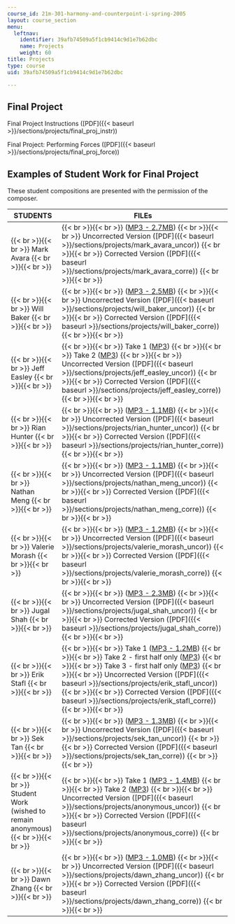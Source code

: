 ```yaml
---
course_id: 21m-301-harmony-and-counterpoint-i-spring-2005
layout: course_section
menu:
  leftnav:
    identifier: 39afb74509a5f1cb9414c9d1e7b62dbc
    name: Projects
    weight: 60
title: Projects
type: course
uid: 39afb74509a5f1cb9414c9d1e7b62dbc

---
```


Final Project
-------------

Final Project Instructions ([PDF]({{< baseurl >}}/sections/projects/final_proj_instr))

Final Project: Performing Forces ([PDF]({{< baseurl >}}/sections/projects/final_proj_force))

Examples of Student Work for Final Project
------------------------------------------

These student compositions are presented with the permission of the composer.

| STUDENTS | FILEs |
| --- | --- |
|  {{< br >}}{{< br >}} Mark Avara {{< br >}}{{< br >}}  |  {{< br >}}{{< br >}} ([MP3 - 2.7MB](/ans7870/21m/21m.301/s05/projects/01MarkAvara.mp3)) {{< br >}}{{< br >}} Uncorrected Version ([PDF]({{< baseurl >}}/sections/projects/mark_avara_uncor)) {{< br >}}{{< br >}} Corrected Version ([PDF]({{< baseurl >}}/sections/projects/mark_avara_corre)) {{< br >}}{{< br >}}  |
|  {{< br >}}{{< br >}} Will Baker {{< br >}}{{< br >}}  |  {{< br >}}{{< br >}} ([MP3 - 2.5MB](/ans7870/21m/21m.301/s05/projects/02WillBaker.mp3)) {{< br >}}{{< br >}} Uncorrected Version ([PDF]({{< baseurl >}}/sections/projects/will_baker_uncor)) {{< br >}}{{< br >}} Corrected Version ([PDF]({{< baseurl >}}/sections/projects/will_baker_corre)) {{< br >}}{{< br >}}  |
|  {{< br >}}{{< br >}} Jeff Easley {{< br >}}{{< br >}}  |  {{< br >}}{{< br >}} Take 1 ([MP3](/ans7870/21m/21m.301/s05/projects/03JeffEasley(take1).mp3)) {{< br >}}{{< br >}} Take 2 ([MP3](/ans7870/21m/21m.301/s05/projects/04JeffEasley(take2).mp3)) {{< br >}}{{< br >}} Uncorrected Version ([PDF]({{< baseurl >}}/sections/projects/jeff_easley_uncor)) {{< br >}}{{< br >}} Corrected Version ([PDF]({{< baseurl >}}/sections/projects/jeff_easley_corre)) {{< br >}}{{< br >}}  |
|  {{< br >}}{{< br >}} Rian Hunter {{< br >}}{{< br >}}  |  {{< br >}}{{< br >}} ([MP3 - 1.1MB](/ans7870/21m/21m.301/s05/projects/05RianHunter.mp3)) {{< br >}}{{< br >}} Uncorrected Version ([PDF]({{< baseurl >}}/sections/projects/rian_hunter_uncor)) {{< br >}}{{< br >}} Corrected Version ([PDF]({{< baseurl >}}/sections/projects/rian_hunter_corre)) {{< br >}}{{< br >}}  |
|  {{< br >}}{{< br >}} Nathan Meng {{< br >}}{{< br >}}  |  {{< br >}}{{< br >}} ([MP3 - 1.1MB](/ans7870/21m/21m.301/s05/projects/06NathanMeng.mp3)) {{< br >}}{{< br >}} Uncorrected Version ([PDF]({{< baseurl >}}/sections/projects/nathan_meng_uncor)) {{< br >}}{{< br >}} Corrected Version ([PDF]({{< baseurl >}}/sections/projects/nathan_meng_corre)) {{< br >}}{{< br >}}  |
|  {{< br >}}{{< br >}} Valerie Morash {{< br >}}{{< br >}}  |  {{< br >}}{{< br >}} ([MP3 - 1.2MB](/ans7870/21m/21m.301/s05/projects/07ValerieMorash.mp3)) {{< br >}}{{< br >}} Uncorrected Version ([PDF]({{< baseurl >}}/sections/projects/valerie_morash_uncor)) {{< br >}}{{< br >}} Corrected Version ([PDF]({{< baseurl >}}/sections/projects/valerie_morash_corre)) {{< br >}}{{< br >}}  |
|  {{< br >}}{{< br >}} Jugal Shah {{< br >}}{{< br >}}  |  {{< br >}}{{< br >}} ([MP3 - 2.3MB](/ans7870/21m/21m.301/s05/projects/08JugalShah.mp3)) {{< br >}}{{< br >}} Uncorrected Version ([PDF]({{< baseurl >}}/sections/projects/jugal_shah_uncor)) {{< br >}}{{< br >}} Corrected Version ([PDF]({{< baseurl >}}/sections/projects/jugal_shah_corre)) {{< br >}}{{< br >}}  |
|  {{< br >}}{{< br >}} Erik Stafl {{< br >}}{{< br >}}  |  {{< br >}}{{< br >}} Take 1 ([MP3 - 1.2MB](/ans7870/21m/21m.301/s05/projects/09ErikStafl(take1).mp3)) {{< br >}}{{< br >}} Take 2 - first half only ([MP3](/ans7870/21m/21m.301/s05/projects/10Erik%20Stafl(first%20half2).mp3)) {{< br >}}{{< br >}} Take 3 - first half only ([MP3](/ans7870/21m/21m.301/s05/projects/11ErikStafl(first%20half3).mp3)) {{< br >}}{{< br >}} Uncorrected Version ([PDF]({{< baseurl >}}/sections/projects/erik_stafl_uncor)) {{< br >}}{{< br >}} Corrected Version ([PDF]({{< baseurl >}}/sections/projects/erik_stafl_corre)) {{< br >}}{{< br >}}  |
|  {{< br >}}{{< br >}} Sek Tan {{< br >}}{{< br >}}  |  {{< br >}}{{< br >}} ([MP3 - 1.3MB](/ans7870/21m/21m.301/s05/projects/12SekTan.mp3)) {{< br >}}{{< br >}} Uncorrected Version ([PDF]({{< baseurl >}}/sections/projects/sek_tan_uncor)) {{< br >}}{{< br >}} Corrected Version ([PDF]({{< baseurl >}}/sections/projects/sek_tan_corre)) {{< br >}}{{< br >}}  |
|  {{< br >}}{{< br >}} Student Work (wished to remain anonymous) {{< br >}}{{< br >}}  |  {{< br >}}{{< br >}} Take 1 ([MP3 - 1.4MB](/ans7870/21m/21m.301/s05/projects/13Anonymous(take1).mp3)) {{< br >}}{{< br >}} Take 2 ([MP3](/ans7870/21m/21m.301/s05/projects/14Anonymous(take2).mp3)) {{< br >}}{{< br >}} Uncorrected Version ([PDF]({{< baseurl >}}/sections/projects/anonymous_uncor)) {{< br >}}{{< br >}} Corrected Version ([PDF]({{< baseurl >}}/sections/projects/anonymous_corre)) {{< br >}}{{< br >}}  |
|  {{< br >}}{{< br >}} Dawn Zhang {{< br >}}{{< br >}}  |  {{< br >}}{{< br >}} ([MP3 - 1.0MB](/ans7870/21m/21m.301/s05/projects/15DawnZhang.mp3)) {{< br >}}{{< br >}} Uncorrected Version ([PDF]({{< baseurl >}}/sections/projects/dawn_zhang_uncor)) {{< br >}}{{< br >}} Corrected Version ([PDF]({{< baseurl >}}/sections/projects/dawn_zhang_corre)) {{< br >}}{{< br >}}